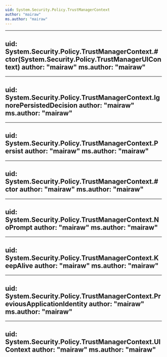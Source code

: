 ```yaml
---
uid: System.Security.Policy.TrustManagerContext
author: "mairaw"
ms.author: "mairaw"
---
```


---
uid: System.Security.Policy.TrustManagerContext.#ctor(System.Security.Policy.TrustManagerUIContext)
author: "mairaw"
ms.author: "mairaw"
---

---
uid: System.Security.Policy.TrustManagerContext.IgnorePersistedDecision
author: "mairaw"
ms.author: "mairaw"
---

---
uid: System.Security.Policy.TrustManagerContext.Persist
author: "mairaw"
ms.author: "mairaw"
---

---
uid: System.Security.Policy.TrustManagerContext.#ctor
author: "mairaw"
ms.author: "mairaw"
---

---
uid: System.Security.Policy.TrustManagerContext.NoPrompt
author: "mairaw"
ms.author: "mairaw"
---

---
uid: System.Security.Policy.TrustManagerContext.KeepAlive
author: "mairaw"
ms.author: "mairaw"
---

---
uid: System.Security.Policy.TrustManagerContext.PreviousApplicationIdentity
author: "mairaw"
ms.author: "mairaw"
---

---
uid: System.Security.Policy.TrustManagerContext.UIContext
author: "mairaw"
ms.author: "mairaw"
---
